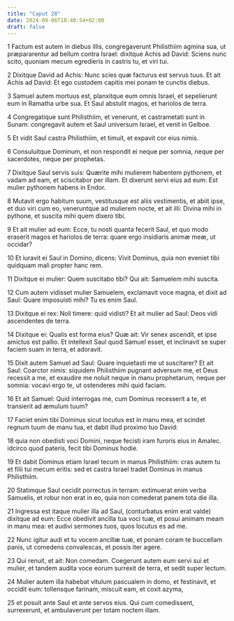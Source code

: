 ```yaml
---
title: "Caput 28"
date: 2024-09-06T18:40:54+02:00
draft: false
---
```




1 Factum est autem in diebus illis, congregaverunt Philisthiim agmina sua, ut præpararentur ad bellum contra Israel: dixitque Achis ad David: Sciens nunc scito, quoniam mecum egredieris in castris tu, et viri tui.

2 Dixitque David ad Achis: Nunc scies quæ facturus est servus tuus. Et ait Achis ad David: Et ego custodem capitis mei ponam te cunctis diebus.

3 Samuel autem mortuus est, planxitque eum omnis Israel, et sepelierunt eum in Ramatha urbe sua. Et Saul abstulit magos, et hariolos de terra.

4 Congregatique sunt Philisthiim, et venerunt, et castrametati sunt in Sunam: congregavit autem et Saul universum Israel, et venit in Gelboe.

5 Et vidit Saul castra Philisthiim, et timuit, et expavit cor eius nimis.

6 Consuluitque Dominum, et non respondit ei neque per somnia, neque per sacerdotes, neque per prophetas.

7 Dixitque Saul servis suis: Quærite mihi mulierem habentem pythonem, et vadam ad eam, et sciscitabor per illam. Et dixerunt servi eius ad eum: Est mulier pythonem habens in Endor.

8 Mutavit ergo habitum suum, vestitusque est aliis vestimentis, et abiit ipse, et duo viri cum eo, veneruntque ad mulierem nocte, et ait illi: Divina mihi in pythone, et suscita mihi quem dixero tibi.

9 Et ait mulier ad eum: Ecce, tu nosti quanta fecerit Saul, et quo modo eraserit magos et hariolos de terra: quare ergo insidiaris animæ meæ, ut occidar?

10 Et iuravit ei Saul in Domino, dicens: Vivit Dominus, quia non eveniet tibi quidquam mali propter hanc rem.

11 Dixitque ei mulier: Quem suscitabo tibi? Qui ait: Samuelem mihi suscita.

12 Cum autem vidisset mulier Samuelem, exclamavit voce magna, et dixit ad Saul: Quare imposuisti mihi? Tu es enim Saul.

13 Dixitque ei rex: Noli timere: quid vidisti? Et ait mulier ad Saul: Deos vidi ascendentes de terra.

14 Dixitque ei: Qualis est forma eius? Quæ ait: Vir senex ascendit, et ipse amictus est pallio. Et intellexit Saul quod Samuel esset, et inclinavit se super faciem suam in terra, et adoravit.

15 Dixit autem Samuel ad Saul: Quare inquietasti me ut suscitarer? Et ait Saul: Coarctor nimis: siquidem Philisthiim pugnant adversum me, et Deus recessit a me, et exaudire me noluit neque in manu prophetarum, neque per somnia: vocavi ergo te, ut ostenderes mihi quid faciam.

16 Et ait Samuel: Quid interrogas me, cum Dominus recesserit a te, et transierit ad æmulum tuum?

17 Faciet enim tibi Dominus sicut locutus est in manu mea, et scindet regnum tuum de manu tua, et dabit illud proximo tuo David:

18 quia non obedisti voci Domini, neque fecisti iram furoris eius in Amalec. idcirco quod pateris, fecit tibi Dominus hodie.

19 Et dabit Dominus etiam Israel tecum in manus Philisthiim: cras autem tu et filii tui mecum eritis: sed et castra Israel tradet Dominus in manus Philisthiim.

20 Statimque Saul cecidit porrectus in terram: extimuerat enim verba Samuelis, et robur non erat in eo, quia non comederat panem tota die illa.

21 Ingressa est itaque mulier illa ad Saul, (conturbatus enim erat valde) dixitque ad eum: Ecce obedivit ancilla tua voci tuæ, et posui animam meam in manu mea: et audivi sermones tuos, quos locutus es ad me.

22 Nunc igitur audi et tu vocem ancillæ tuæ, et ponam coram te buccellam panis, ut comedens convalescas, et possis iter agere.

23 Qui renuit, et ait: Non comedam. Coegerunt autem eum servi sui et mulier, et tandem audita voce eorum surrexit de terra, et sedit super lectum.

24 Mulier autem illa habebat vitulum pascualem in domo, et festinavit, et occidit eum: tollensque farinam, miscuit eam, et coxit azyma,

25 et posuit ante Saul et ante servos eius. Qui cum comedissent, surrexerunt, et ambulaverunt per totam noctem illam.

